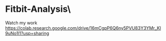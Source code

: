 # Fitbit-Analysis\
Watch my work 
https://colab.research.google.com/drive/16mCgpP6Q6ny5PVU83Y3YMr_Kl9uNo1l1?usp=sharing
